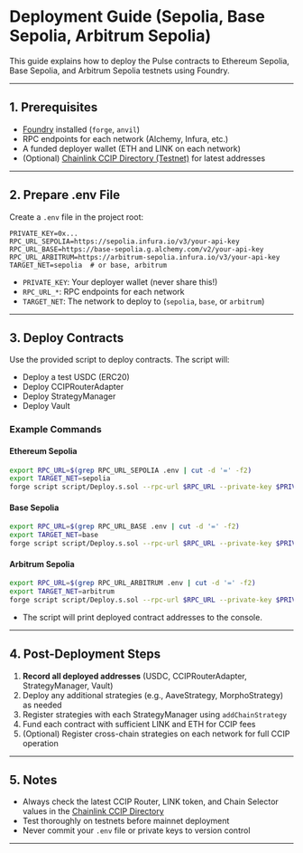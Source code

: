# Deployment Guide (Sepolia, Base Sepolia, Arbitrum Sepolia)

This guide explains how to deploy the Pulse contracts to Ethereum Sepolia, Base Sepolia, and Arbitrum Sepolia testnets using Foundry.

---

## 1. Prerequisites

- [Foundry](https://book.getfoundry.sh/) installed (`forge`, `anvil`)
- RPC endpoints for each network (Alchemy, Infura, etc.)
- A funded deployer wallet (ETH and LINK on each network)
- (Optional) [Chainlink CCIP Directory (Testnet)](https://docs.chain.link/ccip/directory/testnet/chain/ethereum-testnet-sepolia) for latest addresses

---

## 2. Prepare .env File

Create a `.env` file in the project root:

```env
PRIVATE_KEY=0x...
RPC_URL_SEPOLIA=https://sepolia.infura.io/v3/your-api-key
RPC_URL_BASE=https://base-sepolia.g.alchemy.com/v2/your-api-key
RPC_URL_ARBITRUM=https://arbitrum-sepolia.infura.io/v3/your-api-key
TARGET_NET=sepolia  # or base, arbitrum
```

- `PRIVATE_KEY`: Your deployer wallet (never share this!)
- `RPC_URL_*`: RPC endpoints for each network
- `TARGET_NET`: The network to deploy to (`sepolia`, `base`, or `arbitrum`)

---

## 3. Deploy Contracts

Use the provided script to deploy contracts. The script will:
- Deploy a test USDC (ERC20)
- Deploy CCIPRouterAdapter
- Deploy StrategyManager
- Deploy Vault

### Example Commands

#### Ethereum Sepolia
```sh
export RPC_URL=$(grep RPC_URL_SEPOLIA .env | cut -d '=' -f2)
export TARGET_NET=sepolia
forge script script/Deploy.s.sol --rpc-url $RPC_URL --private-key $PRIVATE_KEY --broadcast --env-file .env
```

#### Base Sepolia
```sh
export RPC_URL=$(grep RPC_URL_BASE .env | cut -d '=' -f2)
export TARGET_NET=base
forge script script/Deploy.s.sol --rpc-url $RPC_URL --private-key $PRIVATE_KEY --broadcast --env-file .env
```

#### Arbitrum Sepolia
```sh
export RPC_URL=$(grep RPC_URL_ARBITRUM .env | cut -d '=' -f2)
export TARGET_NET=arbitrum
forge script script/Deploy.s.sol --rpc-url $RPC_URL --private-key $PRIVATE_KEY --broadcast --env-file .env
```

- The script will print deployed contract addresses to the console.

---

## 4. Post-Deployment Steps

1. **Record all deployed addresses** (USDC, CCIPRouterAdapter, StrategyManager, Vault)
2. Deploy any additional strategies (e.g., AaveStrategy, MorphoStrategy) as needed
3. Register strategies with each StrategyManager using `addChainStrategy`
4. Fund each contract with sufficient LINK and ETH for CCIP fees
5. (Optional) Register cross-chain strategies on each network for full CCIP operation

---

## 5. Notes

- Always check the latest CCIP Router, LINK token, and Chain Selector values in the [Chainlink CCIP Directory](https://docs.chain.link/ccip/directory/testnet/chain/ethereum-testnet-sepolia)
- Test thoroughly on testnets before mainnet deployment
- Never commit your `.env` file or private keys to version control

---

